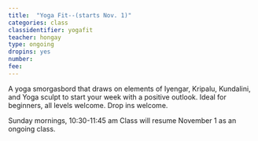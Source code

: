 ```yaml
---
title:  "Yoga Fit--(starts Nov. 1)"
categories: class
classidentifier: yogafit
teacher: hongay
type: ongoing
dropins: yes
number:
fee:
---
```

A yoga smorgasbord that draws on elements of Iyengar, Kripalu, Kundalini, and Yoga sculpt to start your week with a positive outlook. Ideal for beginners, all levels welcome. Drop ins welcome.

Sunday mornings, 10:30-11:45 am
Class will resume November 1 as an ongoing class.
